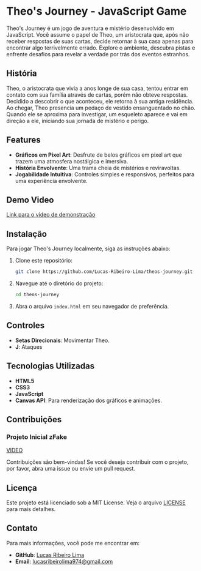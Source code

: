 # Theo's Journey - JavaScript Game

Theo's Journey é um jogo de aventura e mistério desenvolvido em JavaScript. Você assume o papel de Theo, um aristocrata que, após não receber respostas de suas cartas, decide retornar à sua casa apenas para encontrar algo terrivelmente errado. Explore o ambiente, descubra pistas e enfrente desafios para revelar a verdade por trás dos eventos estranhos.

## História

Theo, o aristocrata que vivia a anos longe de sua casa, tentou entrar em contato com sua família através de cartas, porém não obteve respostas. Decidido a descobrir o que aconteceu, ele retorna à sua antiga residência. Ao chegar, Theo presencia um pedaço de vestido ensanguentado no chão. Quando ele se aproxima para investigar, um esqueleto aparece e vai em direção a ele, iniciando sua jornada de mistério e perigo.

## Features

- **Gráficos em Pixel Art**: Desfrute de belos gráficos em pixel art que trazem uma atmosfera nostálgica e imersiva.
- **História Envolvente**: Uma trama cheia de mistérios e reviravoltas.
- **Jogabilidade Intuitiva**: Controles simples e responsivos, perfeitos para uma experiência envolvente.

## Demo Video

[Link para o vídeo de demonstração](videos/apresentation/Development.mp4)

## Instalação

Para jogar Theo's Journey localmente, siga as instruções abaixo:

1. Clone este repositório:
    ```sh
    git clone https://github.com/Lucas-Ribeiro-Lima/theos-journey.git
    ```

2. Navegue até o diretório do projeto:
    ```sh
    cd theos-journey
    ```

3. Abra o arquivo `index.html` em seu navegador de preferência.

## Controles

- **Setas Direcionais**: Movimentar Theo.
- **J**: Ataques

## Tecnologias Utilizadas

- **HTML5**
- **CSS3**
- **JavaScript**
- **Canvas API**: Para renderização dos gráficos e animações.

## Contribuições

### Projeto Inicial zFake
[VIDEO](https://www.youtube.com/watch?v=BDXrn-_f-0U)

Contribuições são bem-vindas! Se você deseja contribuir com o projeto, por favor, abra uma issue ou envie um pull request.

## Licença

Este projeto está licenciado sob a MIT License. Veja o arquivo [LICENSE](LICENSE) para mais detalhes.

## Contato

Para mais informações, você pode me encontrar em:

- **GitHub**: [Lucas Ribeiro Lima](https://github.com/Lucas-Ribeiro-Lima)
- **Email**: lucasribeirolima974@gmail.com
